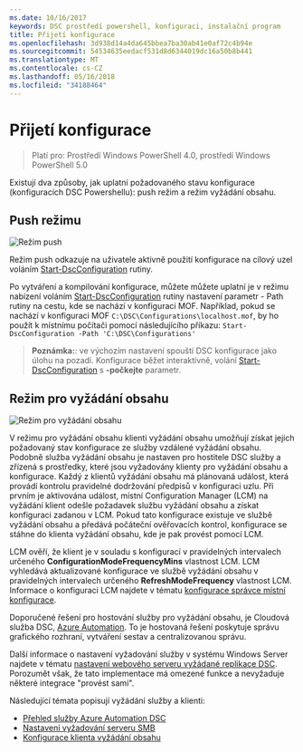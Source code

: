 ```yaml
---
ms.date: 10/16/2017
keywords: DSC prostředí powershell, konfiguraci, instalační program
title: Přijetí konfigurace
ms.openlocfilehash: 3d938d14a4da645bbea7ba30ab41e0af72c4b94e
ms.sourcegitcommit: 54534635eedacf531d8d6344019dc16a50b8b441
ms.translationtype: MT
ms.contentlocale: cs-CZ
ms.lasthandoff: 05/16/2018
ms.locfileid: "34188464"
---
```

# <a name="enacting-configurations"></a>Přijetí konfigurace

>Platí pro: Prostředí Windows PowerShell 4.0, prostředí Windows PowerShell 5.0

Existují dva způsoby, jak uplatní požadovaného stavu konfigurace (konfiguracích DSC Powershellu): push režim a režim vyžádání obsahu.

## <a name="push-mode"></a>Push režimu

![Režim push](images/pushModel.png "jak funguje režim push")

Režim push odkazuje na uživatele aktivně použití konfigurace na cílový uzel voláním [Start-DscConfiguration](https://technet.microsoft.com/library/dn521623.aspx) rutiny.

Po vytváření a kompilování konfigurace, můžete můžete uplatní je v režimu nabízení voláním [Start-DscConfiguration](https://technet.microsoft.com/library/dn521623.aspx) rutiny nastavení parametr - Path rutiny na cestu, kde se nachází v konfiguraci MOF.
Například, pokud se nachází v konfiguraci MOF `C:\DSC\Configurations\localhost.mof`, by ho použít k místnímu počítači pomocí následujícího příkazu: `Start-DscConfiguration -Path 'C:\DSC\Configurations'`

> __Poznámka:__: ve výchozím nastavení spouští DSC konfigurace jako úlohu na pozadí. Konfigurace běžet interaktivně, volání [Start-DscConfiguration](https://technet.microsoft.com/library/dn521623.aspx) s __-počkejte__ parametr.

## <a name="pull-mode"></a>Režim pro vyžádání obsahu

![Režim pro vyžádání obsahu](images/pullModel.png "vyžádané funguje režim")

V režimu pro vyžádání obsahu klienti vyžádání obsahu umožňují získat jejich požadovaný stav konfigurace ze služby vzdálené vyžádání obsahu.
Podobně služba vyžádání obsahu je nastaven pro hostitele DSC služby a zřízená s prostředky, které jsou vyžadovány klienty pro vyžádání obsahu a konfigurace.
Každý z klientů vyžádání obsahu má plánovaná událost, která provádí kontrolu pravidelné dodržování předpisů v konfiguraci uzlu.
Při prvním je aktivována událost, místní Configuration Manager (LCM) na vyžádání klient odešle požadavek službu vyžádání obsahu a získat konfiguraci zadanou v LCM.
Pokud tato konfigurace existuje ve službě vyžádání obsahu a předává počáteční ověřovacích kontrol, konfigurace se stáhne do klienta vyžádání obsahu, kde je pak provést pomocí LCM.

LCM ověří, že klient je v souladu s konfigurací v pravidelných intervalech určeného **ConfigurationModeFrequencyMins** vlastnost LCM.
LCM vyhledává aktualizované konfigurace ve službě vyžádání obsahu v pravidelných intervalech určeného **RefreshModeFrequency** vlastnost LCM.
Informace o konfiguraci LCM najdete v tématu [konfigurace správce místní konfigurace](metaConfig.md).

Doporučené řešení pro hostování služby pro vyžádání obsahu, je Cloudová služba DSC, [Azure Automation](https://azure.microsoft.com/services/automation/).
To je hostovaná řešení poskytuje správu grafického rozhraní, vytváření sestav a centralizovanou správu.

Další informace o nastavení vyžadování služby v systému Windows Server najdete v tématu [nastavení webového serveru vyžádané replikace DSC](pullServer.md).
Porozumět však, že tato implementace má omezené funkce a nevyžaduje některé integrace "provést sami".

Následující témata popisují vyžádání služby a klienti:

- [Přehled služby Azure Automation DSC](https://docs.microsoft.com/en-us/azure/automation/automation-dsc-overview)
- [Nastavení vyžadování serveru SMB](pullServerSMB.md)
- [Konfigurace klienta vyžádání obsahu](pullClientConfigID.md)